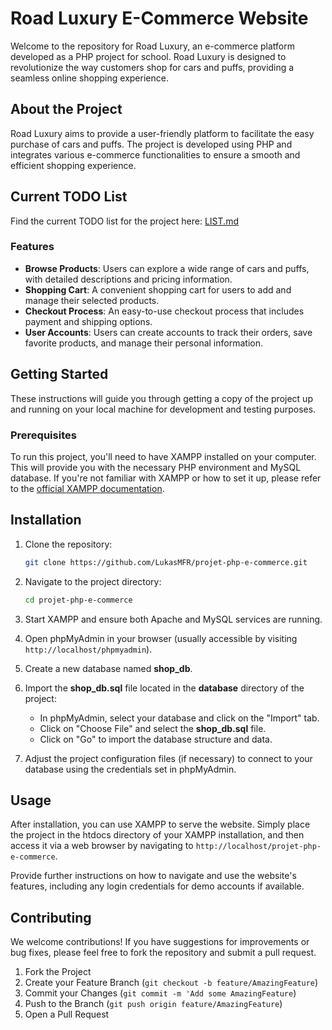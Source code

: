 # Road Luxury E-Commerce Website

Welcome to the repository for Road Luxury, an e-commerce platform developed as a PHP project for school. Road Luxury is designed to revolutionize the way customers shop for cars and puffs, providing a seamless online shopping experience.

## About the Project

Road Luxury aims to provide a user-friendly platform to facilitate the easy purchase of cars and puffs. The project is developed using PHP and integrates various e-commerce functionalities to ensure a smooth and efficient shopping experience.

## Current TODO List

Find the current TODO list for the project here: [LIST.md](LIST.md)

### Features

- **Browse Products**: Users can explore a wide range of cars and puffs, with detailed descriptions and pricing information.
- **Shopping Cart**: A convenient shopping cart for users to add and manage their selected products.
- **Checkout Process**: An easy-to-use checkout process that includes payment and shipping options.
- **User Accounts**: Users can create accounts to track their orders, save favorite products, and manage their personal information.

## Getting Started

These instructions will guide you through getting a copy of the project up and running on your local machine for development and testing purposes.

### Prerequisites

To run this project, you'll need to have XAMPP installed on your computer. This will provide you with the necessary PHP environment and MySQL database. If you're not familiar with XAMPP or how to set it up, please refer to the [official XAMPP documentation](https://www.apachefriends.org/index.html).

## Installation

1. Clone the repository:
   ```bash
   git clone https://github.com/LukasMFR/projet-php-e-commerce.git
   ```

2. Navigate to the project directory:
    ```bash
    cd projet-php-e-commerce
    ```

3. Start XAMPP and ensure both Apache and MySQL services are running.

4. Open phpMyAdmin in your browser (usually accessible by visiting `http://localhost/phpmyadmin`).

5. Create a new database named **shop_db**.

6. Import the **shop_db.sql** file located in the **database** directory of the project:
    - In phpMyAdmin, select your database and click on the "Import" tab.
    - Click on "Choose File" and select the **shop_db.sql** file.
    - Click on "Go" to import the database structure and data.

7. Adjust the project configuration files (if necessary) to connect to your database using the credentials set in phpMyAdmin.

## Usage
After installation, you can use XAMPP to serve the website. Simply place the project in the htdocs directory of your XAMPP installation, and then access it via a web browser by navigating to `http://localhost/projet-php-e-commerce`.

Provide further instructions on how to navigate and use the website's features, including any login credentials for demo accounts if available.

## Contributing
We welcome contributions! If you have suggestions for improvements or bug fixes, please feel free to fork the repository and submit a pull request.

1. Fork the Project
2. Create your Feature Branch (`git checkout -b feature/AmazingFeature`)
3. Commit your Changes (`git commit -m 'Add some AmazingFeature`)
4. Push to the Branch (`git push origin feature/AmazingFeature`)
5. Open a Pull Request